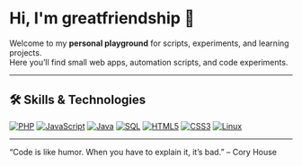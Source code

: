 # Hi, I'm greatfriendship 👋

Welcome to my **personal playground** for scripts, experiments, and learning projects.  
Here you’ll find small web apps, automation scripts, and code experiments.  

---

## 🛠 Skills & Technologies

[![PHP](https://img.shields.io/badge/PHP-777BB4?style=for-the-badge&logo=php&logoColor=white)](https://www.php.net/) 
[![JavaScript](https://img.shields.io/badge/JavaScript-F7DF1E?style=for-the-badge&logo=javascript&logoColor=black)](https://developer.mozilla.org/en-US/docs/Web/JavaScript) 
[![Java](https://img.shields.io/badge/Java-007396?style=for-the-badge&logo=java&logoColor=white)](https://www.java.com/) 
[![SQL](https://img.shields.io/badge/SQL-4479A1?style=for-the-badge&logo=mysql&logoColor=white)](https://www.mysql.com/) 
[![HTML5](https://img.shields.io/badge/HTML5-E34F26?style=for-the-badge&logo=html5&logoColor=white)](https://developer.mozilla.org/en-US/docs/Web/HTML) 
[![CSS3](https://img.shields.io/badge/CSS3-1572B6?style=for-the-badge&logo=css3&logoColor=white)](https://developer.mozilla.org/en-US/docs/Web/CSS) 
[![Linux](https://img.shields.io/badge/Linux-FCC624?style=for-the-badge&logo=linux&logoColor=black)](https://www.kernel.org/) 

---

“Code is like humor. When you have to explain it, it’s bad.” – Cory House
